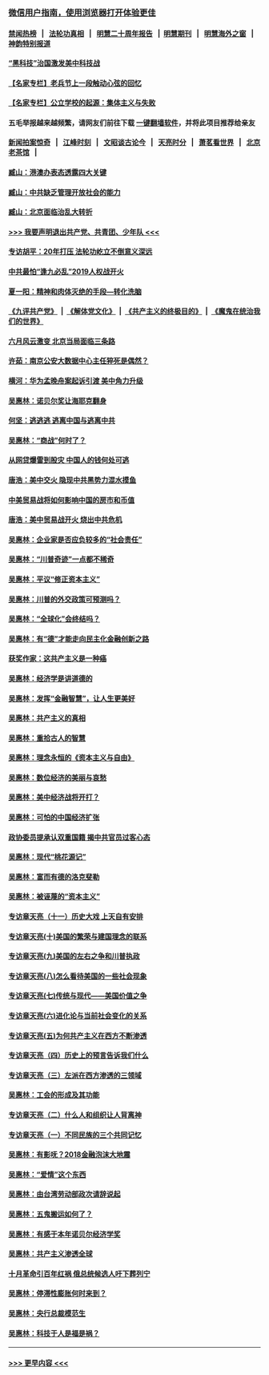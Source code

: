 ### [微信用户指南，使用浏览器打开体验更佳](https://github.com/gfw-breaker/banned-news1/blob/master/indexes/wechat-guide.md?t=0)
#### [禁闻热榜](热点新闻.md?t=0)  &nbsp;&nbsp;|&nbsp;&nbsp; [法轮功真相](https://github.com/gfw-breaker/truth/blob/master/README.md?t=0) &nbsp;&nbsp;|&nbsp;&nbsp; [明慧二十周年报告](https://github.com/gfw-breaker/mh-reports/blob/master/README.md?t=0) &nbsp;&nbsp;|&nbsp;&nbsp;[明慧期刊](https://github.com/gfw-breaker/mh-qikan) &nbsp;&nbsp;|&nbsp;&nbsp; [明慧海外之窗](https://github.com/gfw-breaker/mh-news/blob/master/README.md?t=0) &nbsp;&nbsp;|&nbsp;&nbsp; [神韵特别报道](https://github.com/gfw-breaker/mh-news/blob/master/shenyun.md?t=0)
#### [“黑科技”治国激发美中科技战](../pages/nsc423/n11638056.md?t=02041222) 
#### [【名家专栏】老兵节上一段触动心弦的回忆](../pages/nsc423/n11646016.md?t=02041222) 
#### [【名家专栏】公立学校的起源：集体主义与失败](../pages/nsc423/n11601833.md?t=02041222) 
#### 五毛举报越来越频繁，请网友们前往下载 [一键翻墙软件](https://github.com/gfw-breaker/ssr-accounts)，并将此项目推荐给亲友
#### [新闻拍案惊奇](https://github.com/gfw-breaker/banned-news1/blob/master/pages/link4.md) &nbsp;&nbsp;|&nbsp;&nbsp; [江峰时刻](https://github.com/gfw-breaker/banned-news1/blob/master/pages/link4.md) &nbsp;&nbsp;|&nbsp;&nbsp; [文昭谈古论今](https://github.com/gfw-breaker/banned-news1/blob/master/pages/link4.md) &nbsp;&nbsp;|&nbsp;&nbsp; [天亮时分](https://github.com/gfw-breaker/banned-news1/blob/master/pages/link4.md) &nbsp;&nbsp;|&nbsp;&nbsp; [萧茗看世界](https://github.com/gfw-breaker/banned-news1/blob/master/pages/link4.md) &nbsp;&nbsp;|&nbsp;&nbsp; [北京老茶馆](https://github.com/gfw-breaker/banned-news1/blob/master/pages/link4.md) &nbsp;&nbsp;|&nbsp;&nbsp; 
#### [臧山：港澳办表态透露四大关键](../pages/nsc423/n11421628.md?t=02041222) 
#### [臧山：中共缺乏管理开放社会的能力](../pages/nsc423/n11407457.md?t=02041222) 
#### [臧山：北京面临治乱大转折](../pages/nsc423/n11406895.md?t=02041222) 
#### [>>> 我要声明退出共产党、共青团、少年队 <<<](https://github.com/begood0513/goodnews/blob/master/quit/letter.md) 
#### [专访胡平：20年打压 法轮功屹立不倒意义深远](../pages/nsc423/n11398800.md?t=02041222) 
#### [中共最怕“逢九必乱”2019人权战开火](../pages/nsc423/n11385248.md?t=02041222) 
#### [夏一阳：精神和肉体灭绝的手段—转化洗脑](../pages/nsc423/n11368250.md?t=02041222) 
#### [《九评共产党》](https://github.com/begood0513/9ping.md/blob/master/README.md) &nbsp;|&nbsp; [《解体党文化》](../../../../jtdwh.md/blob/master/README.md)  &nbsp;|&nbsp; [《共产主义的终极目的》](../../../../gczydzjmd.md/blob/master/README.md) &nbsp;|&nbsp; [《魔鬼在统治我们的世界》](../../../../mgztzwmdsj.md/blob/master/README.md) 
#### [六月风云激变 北京当局面临三条路](../pages/nsc423/n11313668.md?t=02041222) 
#### [许茹：南京公安大数据中心主任猝死是偶然？](../pages/nsc423/n11064744.md?t=02041222) 
#### [横河：华为孟晚舟案起诉引渡 美中角力升级](../pages/nsc423/n11027230.md?t=02041222) 
#### [吴惠林：诺贝尔奖让海耶克翻身](../pages/nsc423/n10890049.md?t=02041222) 
#### [何坚：逃逃逃 逃离中国与逃离中共](../pages/nsc423/n10592891.md?t=02041222) 
#### [吴惠林：“商战”何时了？](../pages/nsc423/n10573558.md?t=02041222) 
#### [从网贷爆雷到股灾 中国人的钱何处可逃](../pages/nsc423/n10572800.md?t=02041222) 
#### [唐浩：美中交火 隐现中共黑势力混水摸鱼](../pages/nsc423/n10544040.md?t=02041222) 
#### [中美贸易战将如何影响中国的房市和币值](../pages/nsc423/n10543697.md?t=02041222) 
#### [唐浩：美中贸易战开火 烧出中共危机](../pages/nsc423/n10540126.md?t=02041222) 
#### [吴惠林：企业家是否应负较多的“社会责任”](../pages/nsc423/n10535022.md?t=02041222) 
#### [吴惠林：“川普奇迹”一点都不稀奇](../pages/nsc423/n10512808.md?t=02041222) 
#### [吴惠林：平议“修正资本主义”](../pages/nsc423/n10495724.md?t=02041222) 
#### [吴惠林：川普的外交政策可预测吗？](../pages/nsc423/n10462387.md?t=02041222) 
#### [吴惠林：“全球化”会终结吗？](../pages/nsc423/n10452838.md?t=02041222) 
#### [吴惠林：有“德”才能走向民主化金融创新之路](../pages/nsc423/n10432292.md?t=02041222) 
#### [获奖作家：这共产主义是一种癌](../pages/nsc423/n10431541.md?t=02041222) 
#### [吴惠林：经济学是讲道德的](../pages/nsc423/n10398014.md?t=02041222) 
#### [吴惠林：发挥“金融智慧”，让人生更美好](../pages/nsc423/n10375019.md?t=02041222) 
#### [吴惠林：共产主义的真相](../pages/nsc423/n10351394.md?t=02041222) 
#### [吴惠林：重拾古人的智慧](../pages/nsc423/n10337691.md?t=02041222) 
#### [吴惠林：理念永恒的《资本主义与自由》](../pages/nsc423/n10316274.md?t=02041222) 
#### [吴惠林：数位经济的美丽与哀愁](../pages/nsc423/n10292946.md?t=02041222) 
#### [吴惠林：美中经济战将开打？](../pages/nsc423/n10258825.md?t=02041222) 
#### [吴惠林：可怕的中国经济扩张](../pages/nsc423/n10219147.md?t=02041222) 
#### [政协委员提承认双重国籍 揭中共官员过客心态](../pages/nsc423/n10208809.md?t=02041222) 
#### [吴惠林：现代“桃花源记”](../pages/nsc423/n10185234.md?t=02041222) 
#### [吴惠林：富而有德的洛克斐勒](../pages/nsc423/n10142264.md?t=02041222) 
#### [吴惠林：被诬蔑的“资本主义”](../pages/nsc423/n10124816.md?t=02041222) 
#### [专访章天亮（十一）历史大戏 上天自有安排](../pages/nsc423/n10094905.md?t=02041222) 
#### [专访章天亮(十)美国的繁荣与建国理念的联系](../pages/nsc423/n10094899.md?t=02041222) 
#### [专访章天亮(九)美国的左右之争和川普执政](../pages/nsc423/n10094889.md?t=02041222) 
#### [专访章天亮(八)怎么看待美国的一些社会现象](../pages/nsc423/n10094857.md?t=02041222) 
#### [专访章天亮(七)传统与现代——美国价值之争](../pages/nsc423/n10093140.md?t=02041222) 
#### [专访章天亮(六)进化论与当前社会变化的关系](../pages/nsc423/n10092036.md?t=02041222) 
#### [专访章天亮(五)为何共产主义在西方不断渗透](../pages/nsc423/n10083620.md?t=02041222) 
#### [专访章天亮（四）历史上的预言告诉我们什么](../pages/nsc423/n10083606.md?t=02041222) 
#### [专访章天亮（三）左派在西方渗透的三领域](../pages/nsc423/n10081115.md?t=02041222) 
#### [吴惠林：工会的形成及其功能](../pages/nsc423/n10080633.md?t=02041222) 
#### [专访章天亮（二）什么人和组织让人背离神](../pages/nsc423/n10076637.md?t=02041222) 
#### [专访章天亮（一）不同民族的三个共同记忆](../pages/nsc423/n10074188.md?t=02041222) 
#### [吴惠林：有影呒？2018金融泡沫大地震](../pages/nsc423/n10040534.md?t=02041222) 
#### [吴惠林：“爱情”这个东西](../pages/nsc423/n10019423.md?t=02041222) 
#### [吴惠林：由台湾劳动部政次请辞说起](../pages/nsc423/n9979679.md?t=02041222) 
#### [吴惠林：五鬼搬运如何了？](../pages/nsc423/n9925338.md?t=02041222) 
#### [吴惠林：有感于本年诺贝尔经济学奖](../pages/nsc423/n9871883.md?t=02041222) 
#### [吴惠林：共产主义渗透全球](../pages/nsc423/n9812748.md?t=02041222) 
#### [十月革命引百年红祸 俄总统候选人吁下葬列宁](../pages/nsc423/n9810182.md?t=02041222) 
#### [吴惠林：停滞性膨胀何时来到？](../pages/nsc423/n9764136.md?t=02041222) 
#### [吴惠林：央行总裁模范生](../pages/nsc423/n9728134.md?t=02041222) 
#### [吴惠林：科技于人是福是祸？](../pages/nsc423/n9672982.md?t=02041222) 

----
#### [ >>> 更早内容 <<< ](../indexes/nsc423-earlier.md)
